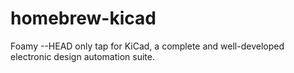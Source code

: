 homebrew-kicad
==============

Foamy --HEAD only tap for KiCad, a complete and well-developed electronic design automation suite.
